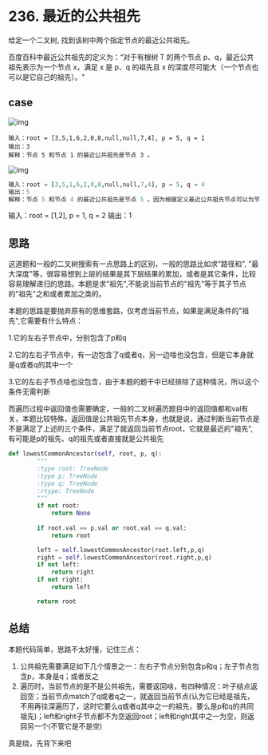 # 236. 最近的公共祖先

给定一个二叉树, 找到该树中两个指定节点的最近公共祖先。

百度百科中最近公共祖先的定义为：“对于有根树 T 的两个节点 p、q，最近公共祖先表示为一个节点 x，满足 x 是 p、q 的祖先且 x 的深度尽可能大（一个节点也可以是它自己的祖先）。"

## case

![img](https://assets.leetcode.com/uploads/2018/12/14/binarytree.png)

```
输入：root = [3,5,1,6,2,0,8,null,null,7,4], p = 5, q = 1
输出：3
解释：节点 5 和节点 1 的最近公共祖先是节点 3 。
```



![img](https://assets.leetcode.com/uploads/2018/12/14/binarytree.png)

```python
输入：root = [3,5,1,6,2,0,8,null,null,7,4], p = 5, q = 4
输出：5
解释：节点 5 和节点 4 的最近公共祖先是节点 5 。因为根据定义最近公共祖先节点可以为节点本身。
```



输入：root = [1,2], p = 1, q = 2
输出：1



## 思路

这道题和一般的二叉树搜索有一点思路上的区别，一般的思路比如求“路径和", ”最大深度"等，很容易想到上层的结果是其下层结果的累加，或者是其它条件，比较容易理解递归的思路。本题是求"祖先",不能说当前节点的"祖先"等于其子节点的"祖先"之和或者累加之类的。

本题的思路是要抛弃原有的思维套路，仅考虑当前节点，如果是满足条件的"祖先",它需要有什么特点：

1.它的左右子节点中，分别包含了p和q

2.它的左右子节点中，有一边包含了q或者q，另一边啥也没包含，但是它本身就是q或者q的其中一个

3.它的左右子节点啥也没包含，由于本题的题干中已经排除了这种情况，所以这个条件无需判断

而遍历过程中返回值也需要确定，一般的二叉树遍历题目中的返回值都和val有关，本题比较特殊，返回值是公共祖先节点本身，也就是说，通过判断当前节点是不是满足了上述的三个条件，满足了就返回当前节点root，它就是最近的"祖先",有可能是p的祖先、q的祖先或者直接就是公共祖先

```python
def lowestCommonAncestor(self, root, p, q):
        """
        :type root: TreeNode
        :type p: TreeNode
        :type q: TreeNode
        :rtype: TreeNode
        """
        if not root:
            return None
        
        if root.val == p.val or root.val == q.val:
            return root

        left = self.lowestCommonAncestor(root.left,p,q)
        right = self.lowestCommonAncestor(root.right,p,q)
        if not left:
            return right
        if not right:
            return left

        return root
```



## 总结

本题代码简单，思路不太好懂，记住三点：

1. 公共祖先需要满足如下几个情景之一：左右子节点分别包含p和q；左子节点包含p，本身是q；或者反之
2. 遍历时，当前节点的是不是公共祖先，需要返回啥，有四种情况：叶子结点返回空；当前节点match了q或者q之一，就返回当前节点(认为它已经是祖先，不用再往深遍历了，这时它要么q或者q其中之一的祖先，要么是p和q的共同祖先)；left和right子节点都不为空返回root；left和right其中之一为空，则返回另一个(不管它是不是空)



真是绕，先背下来吧
